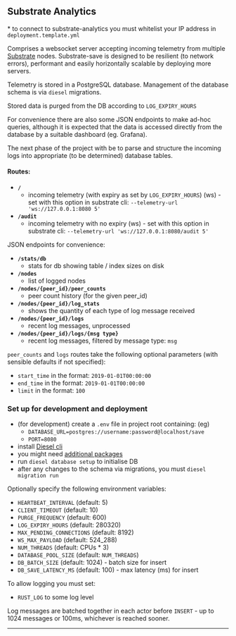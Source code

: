 ## Substrate Analytics

\* to connect to substrate-analytics you must whitelist your IP address in `deployment.template.yml`

Comprises a websocket server accepting incoming telemetry from multiple 
[Substrate](https://github.com/paritytech/substrate) nodes. Substrate-save is designed to be resilient (to network errors), 
performant and easily horizontally scalable by deploying more servers.

Telemetry is stored in a PostgreSQL database. Management of the database schema is via `diesel` migrations.

Stored data is purged from the DB according to `LOG_EXPIRY_HOURS`

For convenience there are also some JSON endpoints to make ad-hoc queries, although it is expected that 
the data is accessed directly from the database by a suitable dashboard (eg. Grafana).

The next phase of the project with be to parse and structure the incoming logs into 
appropriate (to be determined) database tables.

#### Routes:

- **`/`** 
  - incoming telemetry (with expiry as set by `LOG_EXPIRY_HOURS`) (ws) - set with this option in substrate cli: `--telemetry-url 'ws://127.0.0.1:8080 5'`
- **`/audit`** 
  - incoming telemetry with no expiry (ws) - set with this option in substrate cli: `--telemetry-url 'ws://127.0.0.1:8080/audit 5'`

JSON endpoints for convenience:
- **`/stats/db`** 
  - stats for db showing table / index sizes on disk
- **`/nodes`** 
  - list of logged nodes
- **`/nodes/{peer_id}/peer_counts`** 
  - peer count history (for the 
given peer_id)
- **`/nodes/{peer_id}/log_stats`** 
  - shows the quantity of each type of log message received
- **`/nodes/{peer_id}/logs`** 
  - recent log messages, unprocessed
- **`/nodes/{peer_id}/logs/{msg type}`** 
  - recent log messages, filtered by message type: `msg`

`peer_counts` and `logs` routes take the following optional parameters (with sensible defaults if not specified):
- `start_time` in the format: `2019-01-01T00:00:00`
- `end_time` in the format: `2019-01-01T00:00:00`
- `limit` in the format: `100`

### Set up for development and deployment

- (for development) create a `.env` file in project root containing: (eg) 
    - `DATABASE_URL=postgres://username:password@localhost/save` 
    - `PORT=8080`
- install [Diesel cli](https://github.com/diesel-rs/diesel/tree/master/diesel_cli)
- you might need [additional packages](https://github.com/diesel-rs/diesel/blob/master/guide_drafts/backend_installation.md)
- run `diesel database setup` to initialise DB
- after any changes to the schema via migrations, you must `diesel migration run`

Optionally specify the following environment variables:

- `HEARTBEAT_INTERVAL` (default: 5)
- `CLIENT_TIMEOUT` (default: 10)
- `PURGE_FREQUENCY` (default: 600)
- `LOG_EXPIRY_HOURS`  (default: 280320)
- `MAX_PENDING_CONNECTIONS` (default: 8192)
- `WS_MAX_PAYLOAD` (default: 524_288)
- `NUM_THREADS` (default: CPUs * 3)
- `DATABASE_POOL_SIZE` (default: `NUM_THREADS`)
- `DB_BATCH_SIZE` (default: 1024) - batch size for insert
- `DB_SAVE_LATENCY_MS` (default: 100) - max latency (ms) for insert

To allow logging you must set:

- `RUST_LOG` to some log level

Log messages are batched together in each actor before `INSERT` 
\- up to 1024 messages or 100ms, whichever is reached sooner. 

---
